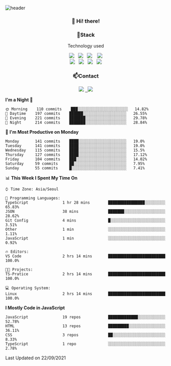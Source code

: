 ![header](https://capsule-render.vercel.app/api?type=waving&color=gradient&height=200&text=Che-ri&fontAlign=70&fontAlignY=40&animation=twinkling)

<h3 align="center">👋 Hi! there!</h3>

<h3 align="center">📌Stack</h3>
<p align="center">Technology used</p>
<div align="center"><img src="https://img.shields.io/badge/HTML5-e74c3c?style=flat-square&logo=HTML5&logoColor=white"></img> &nbsp <img src="https://img.shields.io/badge/CSS3-0A84FF?style=flat-square&logo=CSS3&logoColor=white"></img>  &nbsp <img src="https://img.shields.io/badge/SCSS-fd79a8?style=flat-square&logo=Sass&logoColor=white"/></a>&nbsp  &nbsp <img src="https://img.shields.io/badge/styled%2Dcomponents-DB7093?style=flat-square&logo=styled%2Dcomponents&logoColor=white"/></a>
<br><img src="https://img.shields.io/badge/JavaScript-FFCD11?style=flat-square&logo=JavaScript&logoColor=white"></img> &nbsp <img src="https://img.shields.io/badge/React-00BCF6?style=flat-square&logo=React&logoColor=white"></img> &nbsp <img src="https://img.shields.io/badge/Redux-764ABC?style=flat-square&logo=Redux&logoColor=white"/></a> &nbsp <img src="https://img.shields.io/badge/jQuery-3655FF?style=flat-square&logo=jQuery&logoColor=white"></img></div>

<h3 align="center">📫Contact</h3>
<div align="center"><a href="https://cheri.tistory.com/"><img src="https://img.shields.io/badge/Cheri-AD29B6?style=flat-square&logo=Tidal&logoColor=white"/></a> <a href="rnjs1135@gmail.com"> &nbsp <img src="https://img.shields.io/badge/Gmail-EA4335?style=flat-square&logo=Gmail&logoColor=white"/></a></div>

<!--START_SECTION:waka-->
**I'm a Night 🦉** 

```text
🌞 Morning    110 commits    ███░░░░░░░░░░░░░░░░░░░░░░   14.82% 
🌆 Daytime    197 commits    ██████░░░░░░░░░░░░░░░░░░░   26.55% 
🌃 Evening    221 commits    ███████░░░░░░░░░░░░░░░░░░   29.78% 
🌙 Night      214 commits    ███████░░░░░░░░░░░░░░░░░░   28.84%

```
📅 **I'm Most Productive on Monday** 

```text
Monday       141 commits    ████░░░░░░░░░░░░░░░░░░░░░   19.0% 
Tuesday      141 commits    ████░░░░░░░░░░░░░░░░░░░░░   19.0% 
Wednesday    115 commits    ████░░░░░░░░░░░░░░░░░░░░░   15.5% 
Thursday     127 commits    ████░░░░░░░░░░░░░░░░░░░░░   17.12% 
Friday       104 commits    ███░░░░░░░░░░░░░░░░░░░░░░   14.02% 
Saturday     59 commits     ██░░░░░░░░░░░░░░░░░░░░░░░   7.95% 
Sunday       55 commits     █░░░░░░░░░░░░░░░░░░░░░░░░   7.41%

```


📊 **This Week I Spent My Time On** 

```text
⌚︎ Time Zone: Asia/Seoul

💬 Programming Languages: 
TypeScript               1 hr 28 mins        ████████████████░░░░░░░░░   65.83% 
JSON                     38 mins             ███████░░░░░░░░░░░░░░░░░░   28.62% 
Git Config               4 mins              █░░░░░░░░░░░░░░░░░░░░░░░░   3.51% 
Other                    1 min               ░░░░░░░░░░░░░░░░░░░░░░░░░   1.11% 
JavaScript               1 min               ░░░░░░░░░░░░░░░░░░░░░░░░░   0.92%

🔥 Editors: 
VS Code                  2 hrs 14 mins       █████████████████████████   100.0%

🐱‍💻 Projects: 
TS-Pratice               2 hrs 14 mins       █████████████████████████   100.0%

💻 Operating System: 
Linux                    2 hrs 14 mins       █████████████████████████   100.0%

```

**I Mostly Code in JavaScript** 

```text
JavaScript               19 repos            █████████████░░░░░░░░░░░░   52.78% 
HTML                     13 repos            █████████░░░░░░░░░░░░░░░░   36.11% 
CSS                      3 repos             ██░░░░░░░░░░░░░░░░░░░░░░░   8.33% 
TypeScript               1 repo              ░░░░░░░░░░░░░░░░░░░░░░░░░   2.78%

```



 Last Updated on 22/09/2021
<!--END_SECTION:waka-->
